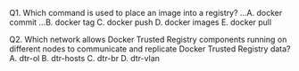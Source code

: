 Q1. Which command is used to place an image into a registry?
...A. docker commit
...B. docker tag
C. docker push
D. docker images
E. docker pull

Q2. Which network allows Docker Trusted Registry components running on different nodes to
communicate and replicate Docker Trusted Registry data?
A. dtr-ol
B. dtr-hosts
C. dtr-br
D. dtr-vlan